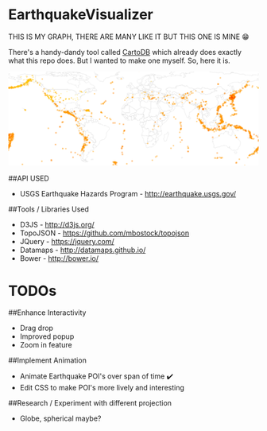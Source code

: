 # EarthquakeVisualizer
THIS IS MY GRAPH, THERE ARE MANY LIKE IT BUT THIS ONE IS MINE :grin:

There's a handy-dandy tool called [CartoDB](https://cartodb.com/) which already does exactly what this repo does. But I wanted to make one myself. So, here it is. 

![Screenshot](https://github.com/jamwjam/EarthquakeVisualizer/blob/master/images/Screen%20Shot%202015-06-17%20at%202.43.39%20AM.png)

##API USED
- USGS Earthquake Hazards Program - http://earthquake.usgs.gov/

##Tools / Libraries Used
- D3JS - http://d3js.org/
- TopoJSON - https://github.com/mbostock/topojson
- JQuery - https://jquery.com/
- Datamaps - http://datamaps.github.io/
- Bower - http://bower.io/

# TODOs

##Enhance Interactivity
- Drag drop
- Improved popup
- Zoom in feature

##Implement Animation
- Animate Earthquake POI's over span of time :heavy_check_mark:
- Edit CSS to make POI's more lively and interesting

##Research / Experiment with different projection
- Globe, spherical maybe?
